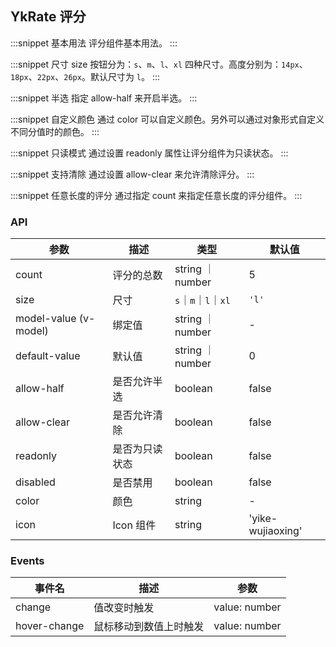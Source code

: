 ## YkRate 评分

:::snippet
基本用法
评分组件基本用法。
<RatePrimary/>
:::

:::snippet
尺寸 size
按钮分为：`s`、`m`、`l`、`xl` 四种尺寸。高度分别为：`14px`、`18px`、`22px`、`26px`。默认尺寸为 `l`。
<RateSize/>
:::

:::snippet
半选
指定 allow-half 来开启半选。
<RateHalf/>
:::

:::snippet
自定义颜色
通过 color 可以自定义颜色。另外可以通过对象形式自定义不同分值时的颜色。
<RateColor/>
:::

:::snippet
只读模式
通过设置 readonly 属性让评分组件为只读状态。
<RateReadonly/>
:::

:::snippet
支持清除
通过设置 allow-clear 来允许清除评分。
<RateClear/>
:::

:::snippet
任意长度的评分
通过指定 count 来指定任意长度的评分组件。
<RateCount/>
:::

### API

| 参数                  | 描述           | 类型                | 默认值            |
| --------------------- | -------------- | ------------------- | ----------------- |
| count                 | 评分的总数     | string ｜ number    | 5                 |
| size                  | 尺寸           | `s`｜`m`｜`l`｜`xl` | `'l'`             |
| model-value (v-model) | 绑定值         | string ｜ number    | -                 |
| default-value         | 默认值         | string ｜ number    | 0                 |
| allow-half            | 是否允许半选   | boolean             | false             |
| allow-clear           | 是否允许清除   | boolean             | false             |
| readonly              | 是否为只读状态 | boolean             | false             |
| disabled              | 是否禁用       | boolean             | false             |
| color                 | 颜色           | string              | -                 |
| icon                  | Icon 组件      | string              | 'yike-wujiaoxing' |

<!-- | grading               | 是否开启笑脸分级 | boolean          | false           | -->

### Events

| 事件名       | 描述                   | 参数          |
| ------------ | ---------------------- | ------------- |
| change       | 值改变时触发           | value: number |
| hover-change | 鼠标移动到数值上时触发 | value: number |

<!-- ### Slots

| 插槽名    | 描述 | 参数          |
| --------- | ---- | ------------- |
| character | 符号 | index: number | -->
